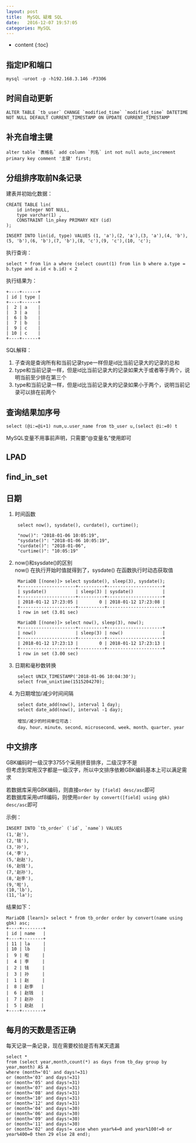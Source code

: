 ```yaml
---
layout: post
title:  MySQL 疑难 SQL
date:   2016-12-07 19:57:05
categories: MySQL
---
```


* content
{:toc}

## 指定IP和端口

	mysql -uroot -p -h192.168.3.146 -P3306
	
## 时间自动更新

	ALTER TABLE `tb_user` CHANGE `modified_time` `modified_time` DATETIME NOT NULL DEFAULT CURRENT_TIMESTAMP ON UPDATE CURRENT_TIMESTAMP

## 补充自增主键

	alter table `表格名` add column `列名` int not null auto_increment primary key comment '主键' first;

## 分组排序取前N条记录

建表并初始化数据：

	CREATE TABLE lin(
		id integer NOT NULL,
		type varchar(1) , 
		CONSTRAINT lin_pkey PRIMARY KEY (id) 
	);

	INSERT INTO lin(id, type) VALUES (1, 'a'),(2, 'a'),(3, 'a'),(4, 'b'),(5, 'b'),(6, 'b'),(7, 'b'),(8, 'c'),(9, 'c'),(10, 'c');
	
执行查询：

	select * from lin a where (select count(1) from lin b where a.type = b.type and a.id < b.id) < 2
	
执行结果为：

	+----+------+
	| id | type |
	+----+------+
	|  2 | a    |
	|  3 | a    |
	|  6 | b    |
	|  7 | b    |
	|  9 | c    |
	| 10 | c    |
	+----+------+
	
SQL解释：

1. 子查询是查询所有和当前记录type一样但是id比当前记录大的记录的总和  
2. type和当前记录一样，但是id比当前记录大的记录如果大于或者等于两个，说明当前至少排在第三个
3. type和当前记录一样，但是id比当前记录大的记录如果小于两个，说明当前记录可以排在前两个

## 查询结果加序号

	select (@i:=@i+1) num,u.user_name from tb_user u,(select @i:=0) t
	
MySQL变量不用事前声明，只需要“@变量名”使用即可

## LPAD

## find_in_set

## 日期

1. 时间函数

		select now(), sysdate(), curdate(), curtime();
		
		"now()": "2018-01-06 10:05:19",
		"sysdate()": "2018-01-06 10:05:19",
		"curdate()": "2018-01-06",
		"curtime()": "10:05:19"
	
2. now()和sysdate()的区别  
now() 在执行开始时值就得到了，sysdate() 在函数执行时动态获取值

		MariaDB [(none)]> select sysdate(), sleep(3), sysdate();
		+---------------------+----------+---------------------+
		| sysdate()           | sleep(3) | sysdate()           |
		+---------------------+----------+---------------------+
		| 2018-01-12 17:23:05 |        0 | 2018-01-12 17:23:08 |
		+---------------------+----------+---------------------+
		1 row in set (3.01 sec)
		
		MariaDB [(none)]> select now(), sleep(3), now();
		+---------------------+----------+---------------------+
		| now()               | sleep(3) | now()               |
		+---------------------+----------+---------------------+
		| 2018-01-12 17:23:13 |        0 | 2018-01-12 17:23:13 |
		+---------------------+----------+---------------------+
		1 row in set (3.00 sec)
		
3. 日期和毫秒数转换
	
		select UNIX_TIMESTAMP('2018-01-06 10:04:30');
		select from_unixtime(1515204270);  
	
4. 为日期增加/减少时间间隔

		select date_add(now(), interval 1 day);
		select date_add(now(), interval -1 day);
		
		增加/减少的时间单位可选：
		day、hour、minute、second、microsecond、week、month、quarter、year

## 中文排序

GBK编码时一级汉字3755个采用拼音排序，二级汉字不是  
但考虑到常用汉字都是一级汉字，所以中文排序依赖GBK编码基本上可以满足需求

若数据库采用GBK编码，则直接```order by [field] desc/asc```即可  
若数据库采用utf8编码，则使用```order by convert([field] using gbk) desc/asc```即可

示例：

	INSERT INTO `tb_order` (`id`, `name`) VALUES
	(1,'赵'),
	(2,'钱'),
	(3,'孙'),
	(4,'李'),
	(5,'赵赵'),
	(6,'赵钱'),
	(7,'赵孙'),
	(8,'赵李'),
	(9,'啦'),
	(10,'lb'),
	(11,'la');
	
结果如下：

	MariaDB [learn]> select * from tb_order order by convert(name using gbk) asc;
	+----+--------+
	| id | name   |
	+----+--------+
	| 11 | la     |
	| 10 | lb     |
	|  9 | 啦     |
	|  4 | 李     |
	|  2 | 钱     |
	|  3 | 孙     |
	|  1 | 赵     |
	|  8 | 赵李   |
	|  6 | 赵钱   |
	|  7 | 赵孙   |
	|  5 | 赵赵   |
	+----+--------+
	
## 每月的天数是否正确

每天记录一条记录，现在需要校验是否有某天遗漏

	select * 
	from (select year,month,count(*) as days from tb_day group by year,month) AS A
	where (month='01' and days!=31) 
	or (month='03' and days!=31) 
	or (month='05' and days!=31) 
	or (month='07' and days!=31) 
	or (month='08' and days!=31) 
	or (month='10' and days!=31) 
	or (month='12' and days!=31) 
	or (month='04' and days!=30) 
	or (month='06' and days!=30) 
	or (month='09' and days!=30) 
	or (month='11' and days!=30) 
	or (month='02' and days!= case when year%4=0 and year%100!=0 or year%400=0 then 29 else 28 end);




